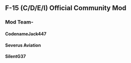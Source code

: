 ## F-15 (C/D/E/I) Official Community Mod

### Mod Team-
#### CodenameJack447
#### Severus Aviation
#### SilentG37


